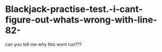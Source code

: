 # Blackjack-practise-test.-i-cant-figure-out-whats-wrong-with-line-82-
can you tell me why this wont run???
